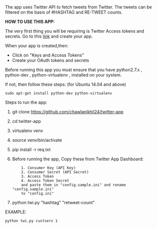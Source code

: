 The app uses Twitter API to fetch tweets from Twitter. The tweets can be filtered on the basis of #HASHTAG and RE-TWEET counts.

**HOW TO USE THIS APP:**

The very first thing you will be requiring is Twitter Access tokens and secrets.
Go to this [link](https://apps.twitter.com/) and create your app.

When your app is created,then: 

 - Click on "Keys and Access Tokens"
 - Create your OAuth tokens and secrets


Before running this app you must ensure that you have 
python2.7.x ,
python-dev ,
python-virtualenv , installed on your system. 

If not, then follow these steps: (for Ubuntu 14.04 and above) 

    sudo apt-get install python-dev python-virtualenv


Steps to run the app:

 1. git clone https://github.com/chawlanikhil24/twitter-app
 2. cd twitter-app
 3. virtualenv venv
 4. source venv/bin/activate
 5. pip install -r req.txt
 6. Before running the app, Copy these from Twitter App Dashboard:
 
            1. Consumer Key (API Key)
            2. Consumer Secret (API Secret)
            3. Access Token
            4. Access Token Secret
	        and paste them in "config.sample.ini" and rename "config.sample.ini" 
	        to "config.ini"
         
 7. python twi.py "hashtag" "retweet-count"

EXAMPLE: 

    python twi.py custserv 1 


